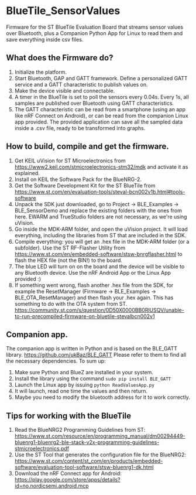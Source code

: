 # BlueTile_SensorValues
Firmware for the ST BlueTile Evaluation Board that streams sensor values over Bluetooth, plus a Companion Python App for Linux to read them and save everything inside csv files.

## What does the Firmware do?
 1. Initialize the platform.
 3. Start Bluetooth, GAP and GATT framework. Define a personalized GATT service and a GATT characteristic to publish values on.
 4. Make the device visible and connectable.
 5. A timer in the BlueTile is set to poll the sensors every 0.04s. Every 1s, all samples are published over Bluetooth using GATT characteristics. 
 6. The GATT characteristic can be read from a smartphone (using an app like nRF Connect on Android), or can be read from the companion Linux app provided. The provided application can save all the sampled data inside a .csv file, ready to be transformed into graphs.  

## How to build, compile and get the firmware.
1. Get KEIL uVision for ST Microelectronics from https://www2.keil.com/stmicroelectronics-stm32/mdk and activate it as explained. 
2. Install on KEIL the Software Pack for the BlueNRG-2.
3. Get the Software Development Kit for the ST BlueTile from https://www.st.com/en/evaluation-tools/steval-bcn002v1b.html#tools-software
4. Unpack the SDK just downloaded, go to Project -> BLE_Examples -> BLE_SensorDemo and replace the existing folders with the ones from here. EWARM and TrueStudio folders are not necessary, as we're using uVision. 
5. Go inside the MDK-ARM folder, and open the uVision project. It will load everything, including the libraries from ST that are included in the SDK. 
6. Compile everything: you will get an .hex file in the MDK-ARM folder (or a subfolder). Use the ST RF-Flasher Utility from https://www.st.com/en/embedded-software/stsw-bnrgflasher.html to flash the HEX file (not the BIN!) to the board. 
7. The blue LED will turn on on the board and the device will be visible to any Bluetooth device. Use the nRF Android App or the Linux App provided :)
8. If something went wrong, flash another .hex file from the SDK, for example the ResetManager (Firmware -> BLE_Examples -> BLE_OTA_ResetManager) and then flash your .hex again. This has something to do with the OTA system from ST. https://community.st.com/s/question/0D50X0000BB0RlUSQV/unable-to-run-precompiled-firmware-on-bluetile-stevalbcn002v1

## Companion app.
The companion app is written in Python and is based on the BLE_GATT library. https://github.com/ukBaz/BLE_GATT
Please refer to them to find all the necessary dependencies. To sum up:
1. Make sure Python and BlueZ are installed in your system. 
2. Install the library using the command `sudo pip install BLE_GATT`
3. Launch the Linux app by issuing `python ReadValuesApp.py`
4. It will launch, read one time the values and then return.
5. Maybe you need to modify the bluetooth address for it to work correctly. 

## Tips for working with the BlueTile
1. Read the BlueNRG2 Programming Guidelines from ST: https://www.st.com/resource/en/programming_manual/dm00294449-bluenrg1-bluenrg2-ble-stack-v2x-programming-guidelines-stmicroelectronics.pdf
2. Use the ST Tool that generates the configuration file for the BlueNRG2: https://www.st.com/content/st_com/en/products/embedded-software/evaluation-tool-software/stsw-bluenrg1-dk.html
3. Download the nRF Connect app for Android: https://play.google.com/store/apps/details?id=no.nordicsemi.android.mcp
